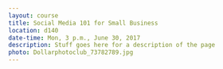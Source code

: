 ```yaml
---
layout: course
title: Social Media 101 for Small Business
location: d140
date-time: Mon, 3 p.m., June 30, 2017
description: Stuff goes here for a description of the page
photo: Dollarphotoclub_73782789.jpg
---
```

